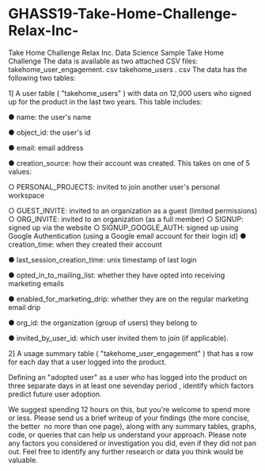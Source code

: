 # GHASS19-Take-Home-Challenge-Relax-Inc-
Take Home Challenge
Relax Inc. Data Science Sample Take Home Challenge
The  data  is  available  as  two  attached  CSV  files:
takehome_user_engagement. csv
takehome_users . csv
The  data  has  the  following  two  tables:

1]  A  user  table  ( "takehome_users" )  with  data  on  12,000  users  who  signed  up  for  the
product  in  the  last  two  years.   This  table  includes:

● name:  the  user's  name

● object_id:   the  user's  id

● email:  email  address

● creation_source:   how  their  account  was  created.  This  takes  on  one
of  5  values:

  ○ PERSONAL_PROJECTS:  invited  to  join  another  user's
personal  workspace

   ○ GUEST_INVITE:  invited  to  an  organization  as  a  guest
(limited  permissions)
   ○ ORG_INVITE:  invited  to  an  organization  (as  a  full  member)
   ○ SIGNUP:  signed  up  via  the  website
   ○ SIGNUP_GOOGLE_AUTH:  signed  up  using  Google
Authentication  (using  a  Google  email  account  for  their  login
id)
● creation_time:  when  they  created  their  account

● last_session_creation_time:   unix  timestamp  of  last  login

● opted_in_to_mailing_list:  whether  they  have  opted  into  receiving
marketing  emails

● enabled_for_marketing_drip:  whether  they  are  on  the  regular
marketing  email  drip

● org_id:   the  organization  (group  of  users)  they  belong  to

● invited_by_user_id:   which  user  invited  them  to  join  (if  applicable).

2]  A  usage  summary  table  ( "takehome_user_engagement" )  that  has  a  row  for  each  day
that  a  user  logged  into  the  product.

Defining  an  "adopted  user"   as  a  user  who   has  logged  into  the  product  on  three  separate
days  in  at  least  one  seven­day  period ,  identify  which  factors  predict  future  user
adoption.

We  suggest  spending  1­2  hours  on  this,  but  you're  welcome  to  spend  more  or  less.
Please  send  us  a  brief  writeup  of  your  findings  (the  more  concise,  the  better  ­­  no  more
than  one  page),  along  with  any  summary  tables,  graphs,  code,  or  queries  that  can  help
us  understand  your  approach.  Please  note  any  factors  you  considered  or  investigation
you  did,  even  if  they  did  not  pan  out.  Feel  free  to  identify  any  further  research  or  data
you  think  would  be  valuable.
